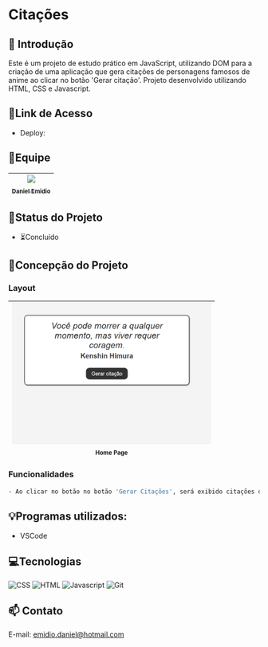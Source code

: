 # Citações

## 📖 Introdução 

Este é um projeto de estudo prático em JavaScript, utilizando DOM para a criação de uma aplicação que gera citações de personagens famosos de anime ao clicar no botão 'Gerar citação'. Projeto desenvolvido utilizando HTML, CSS e Javascript.

## 🔗Link de Acesso
- Deploy: 

## 👥Equipe
| [<img src="https://avatars.githubusercontent.com/u/111311678?v=4" width=115><br><sub>Daniel Emidio</sub>](https://github.com/DanielEmidio1988) |
| :---: |

## 🧭Status do Projeto
- ⏳Concluído

## 📄Concepção do Projeto

### Layout

| <img src="./assets/layout_citacoes.png" width=400><br><sub>Home Page</sub> | 
| :---: |

### Funcionalidades
```bash
- Ao clicar no botão no botão 'Gerar Citações', será exibido citações de personagens famosos na tela.
```

## 💡Programas utilizados:
- VSCode

## 💻Tecnologias 

![CSS](https://img.shields.io/badge/CSS3-1572B6?style=for-the-badge&logo=css3&logoColor=white)
![HTML](https://img.shields.io/badge/HTML5-E34F26?style=for-the-badge&logo=html5&logoColor=white)
![Javascript](https://img.shields.io/badge/JavaScript-323330?style=for-the-badge&logo=javascript&logoColor=F7DF1E)
![Git](https://img.shields.io/badge/GIT-E44C30?style=for-the-badge&logo=git&logoColor=white)

## 📫 Contato

E-mail: emidio.daniel@hotmail.com
